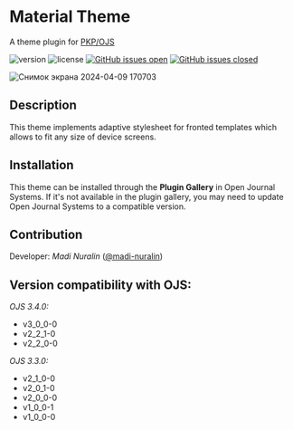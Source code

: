 # Material Theme
A theme plugin for [PKP/OJS](https://pkp.sfu.ca/ojs/)

![version](https://img.shields.io/badge/version-3.0.0.0-blue.svg)
![license](https://img.shields.io/badge/license-GPL3-blue.svg) 
<a href="https://github.com/madi-nuralin/material/issues?q=is%3Aopen+is%3Aissue" target="_blank">![GitHub issues open](https://img.shields.io/github/issues/madi-nuralin/material.svg)</a>
<a href="https://github.com/madi-nuralin/material/issues?q=is%3Aissue+is%3Aclosed" target="_blank">![GitHub issues closed](https://img.shields.io/github/issues-closed-raw/madi-nuralin/material.svg)</a>

![Снимок экрана 2024-04-09 170703](https://github.com/madi-nuralin/material/assets/77335604/589baa7a-91d1-49e6-a880-de2343e070bc)


## Description
This theme implements adaptive stylesheet for fronted templates which allows to fit any size of device screens.

## Installation
This theme can be installed through the **Plugin Gallery** in Open Journal Systems. If it's not available in the plugin gallery, you may need to update Open Journal Systems to a compatible version.

## Contribution

Developer: *Madi Nuralin* ([@madi-nuralin](https://github.com/madi-nuralin))

## Version compatibility with OJS:

*OJS 3.4.0:*
* v3_0_0-0
* v2_2_1-0
* v2_2_0-0

*OJS 3.3.0:*
* v2_1_0-0
* v2_0_1-0
* v2_0_0-0
* v1_0_0-1
* v1_0_0-0
